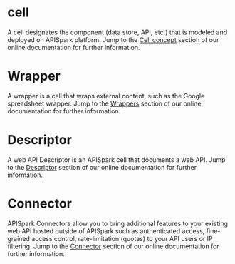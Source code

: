 # cell
A cell designates the component (data store, API, etc.) that is modeled and deployed on APISpark platform.
Jump to the [Cell concept](technical-resources/apispark/guide/explore/overview "Cell concept") section of our online documentation for further information.

# Wrapper
A wrapper is a cell that wraps external content, such as the Google spreadsheet wrapper.
Jump to the [Wrappers](technical-resources/apispark/guide/store/wrappers/overview "Wrappers") section of our online documentation for further information.

# Descriptor
A web API Descriptor is an APISpark cell that documents a web API.
Jump to the [Descriptor](technical-resources/apispark/guide/document/overview "Descriptor") section of our online documentation for further information.

# Connector
APISpark Connectors allow you to bring additional features to your existing web API hosted outside of APISpark such as authenticated access, fine-grained access control, rate-limitation (quotas) to your API users or IP filtering.
Jump to the [Connector](technical-resources/apispark/guide/manage/connectors "Connector") section of our online documentation for further information.
